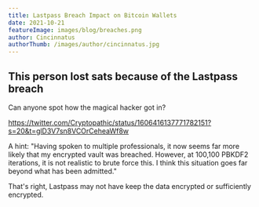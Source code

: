 ```yaml
---
title: Lastpass Breach Impact on Bitcoin Wallets
date: 2021-10-21
featureImage: images/blog/breaches.png
author: Cincinnatus
authorThumb: /images/author/cincinnatus.jpg
---
```


## This person lost sats because of the Lastpass breach

Can anyone spot how the magical hacker got in?

https://twitter.com/Cryptopathic/status/1606416137771782151?s=20&t=glD3V7sn8VCOrCeheaWf8w

A hint: "Having spoken to multiple professionals, it now seems far more likely that my encrypted vault was breached. However, at 100,100 PBKDF2 iterations, it is not realistic to brute force this. I think this situation goes far beyond what has been admitted."

That's right, Lastpass may not have keep the data encrypted or sufficiently encrypted.